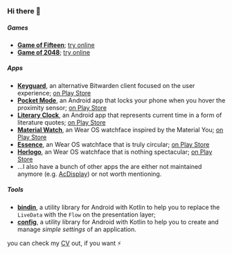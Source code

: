 ### Hi there 👋

##### Games
 - **[Game of Fifteen](https://github.com/AChep/15puzzle)**; [try online](https://gh.artemchep.com/15puzzle) 
 - **[Game of 2048](https://github.com/AChep/2048)**; [try online](https://gh.artemchep.com/2048) 

##### Apps
- **[Keyguard](https://github.com/AChep/keyguard-app)**, an alternative Bitwarden client focused on the user experience; [on Play Store](https://play.google.com/store/apps/details?id=com.artemchep.keyguard) 
 - **[Pocket Mode](https://github.com/AChep/PocketMode)**, an Android app that locks your phone when you hover the proximity sensor; [on Play Store](https://play.google.com/store/apps/details?id=com.artemchep.pocketmode) 
 - **[Literary Clock](https://github.com/AChep/literaryclock)**, an Android app that represents current time in a form of literature quotes; [on Play Store](https://play.google.com/store/apps/details?id=com.artemchep.literaryclock) 
 - **[Material Watch](https://github.com/AChep/materialwatch)**, an Wear OS watchface inspired by the Material You; [on Play Store](https://play.google.com/store/apps/details?id=com.artemchep.mw) 
 - **[Essence](https://github.com/AChep/essence)**, an Wear OS watchface that is truly circular; [on Play Store](https://play.google.com/store/apps/details?id=com.artemchep.essence) 
 - **[Horlogo](https://github.com/AChep/horlogo)**, an Wear OS watchface that is nothing spectacular; [on Play Store](https://play.google.com/store/apps/details?id=com.artemchep.horlogo) 
 - ...I also have a bunch of other apps the are either not maintained anymore (e.g. [AcDisplay](https://github.com/AChep/AcDisplay)) or not worth mentioning. 

##### Tools
 - **[bindin](https://github.com/AChep/bindin)**, a utility library for Android with Kotlin to help you to replace the `LiveData` with the `Flow` on the presentation layer;
 - **[config](https://github.com/AChep/config)**, a utility library for Android with Kotlin to help you to create and manage _simple settings_ of an application.

you can check my [CV](https://github.com/AChep/cv-latex/releases) out, if you want ⚡

<!--
**AChep/AChep** is a ✨ _special_ ✨ repository because its `README.md` (this file) appears on your GitHub profile.

Here are some ideas to get you started:

- 🔭 I’m currently working on ...
- 🌱 I’m currently learning ...
- 👯 I’m looking to collaborate on ...
- 🤔 I’m looking for help with ...
- 💬 Ask me about ...
- 📫 How to reach me: ...
- 😄 Pronouns: ...
- ⚡ Fun fact: ...
-->
